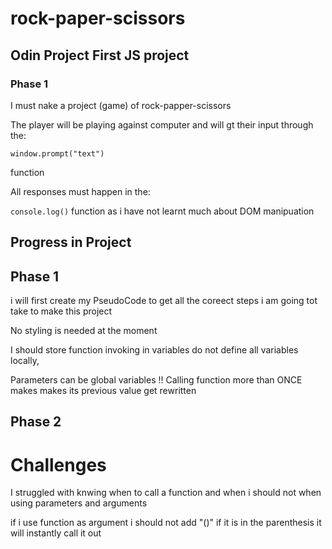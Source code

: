 # rock-paper-scissors

## Odin Project First JS project

### Phase 1

I must nake a project (game) of rock-papper-scissors

The player will be playing against computer and will gt their input through the:

```window.prompt("text")```

function

All responses must happen in the:

```console.log()``` function as i have not learnt much about DOM manipuation




## Progress in Project

## Phase 1

i will first create my PseudoCode to get all the coreect steps i am going tot take to make this project

No styling is needed at the moment

I should store function invoking in variables
do not define all variables locally,

Parameters can be global variables !! 
Calling function more than ONCE makes makes its previous value get rewritten
##  Phase 2


# Challenges 

I struggled with knwing when to call a function and when i should not when using parameters and arguments


if i use function as argument i should not add "()" if it is in the parenthesis it will instantly call it out

